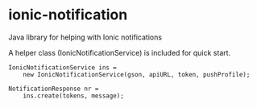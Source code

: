 # ionic-notification
Java library for helping with Ionic notifications


A helper class (IonicNotificationService) is included for quick start. 

```
IonicNotificationService ins = 
    new IonicNotificationService(gson, apiURL, token, pushProfile);
    
NotificationResponse nr = 
    ins.create(tokens, message);
```

